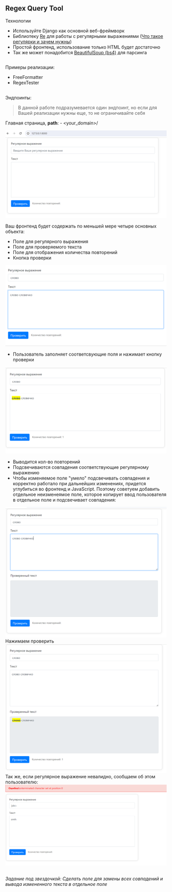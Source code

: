 ## Regex Query Tool

Технологии

- Используйте Django как основной веб-фреймворк
- Библиотеку [Re](https://w3schools.com/python/python_regex.asp) для работы с регулярными выражениями ([Что такое регулярки и зачем нужны](https://habr.com/ru/articles/545150/))
- Простой фронтенд, использование только HTML будет достаточно
- Так же может понадобится [BeautifulSoup (bs4)](https://habr.com/ru/articles/544828/) для парсинга

##

Примеры реализации:
- FreeFormatter
- RegexTester

##

Эндпоинты:

> В данной работе подразумевается один эндпоинт, но если для Вашей реализации нужны еще, то не ограничивайте себя 

Главная страница, **path**:  - <your_domain>/

![img.png](readme_images/img.png)

Ваш фронтенд будет содержать по меньшей мере четыре основных объекта:
- Поле для регулярного выражения
- Поле для проверяемого текста
- Поле для отображения количества повторений
- Кнопка проверки

![img.png](readme_images/input.png)

- Пользователь заполняет соответсвующие поля и нажимает кнопку проверки

![img_2.png](readme_images/img_1.png)

- Выводится кол-во повторений
- Подсвечиваются совпадения соответствующие регулярному выражению
- Чтобы изменяемое поле "умело" подсвечивать cовпадения и корректно работало при дальнейших изменениях,
придется углубиться во фронтенд и JavaScript. Поэтому советуем добавить отдельное неизменеямое поле, которое копирует ввод пользователя в отдельное поле и подсвечивает совпадения:

![img_2.png](readme_images/img_2.png)
Нажимаем проверить
![img_2.png](readme_images/img_3.png)
Так же, если регулярное выражение невалидно, сообщаем об этом пользователю:
![img_2.png](readme_images/img_4.png)

##

*Задание под звездочкой:
Сделать поле для замены всех совпадений и вывода измененного текста в отдельное поле*
